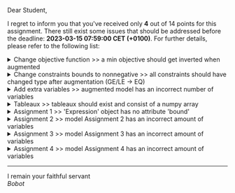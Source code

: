 Dear Student,

I regret to inform you that you've received only **4** out of 14 points for this assignment.
There still exist some issues that should be addressed before the deadline: **2023-03-15 07:59:00 CET (+0100)**. For further details, please refer to the following list:

<details><summary>Change objective function &gt;&gt; a min objective should get inverted when augmented</summary></details>
<details><summary>Change constraints bounds to nonnegative &gt;&gt; all constraints  should have changed type after augmentation (GE/LE -&gt; EQ)</summary></details>
<details><summary>Add extra variables &gt;&gt; augmented model has an incorrect number of variables</summary></details>
<details><summary>Tableaux &gt;&gt; tableaux should exist and consist of a numpy array</summary></details>
<details><summary>Assignment 1 &gt;&gt; &#x27;Expression&#x27; object has no attribute &#x27;bound&#x27;</summary></details>
<details><summary>Assignment 2 &gt;&gt; model Assignment 2 has an incorrect amount of variables</summary></details>
<details><summary>Assignment 3 &gt;&gt; model Assignment 3 has an incorrect amount of variables</summary></details>
<details><summary>Assignment 4 &gt;&gt; model Assignment 4 has an incorrect amount of variables</summary></details>

-----------
I remain your faithful servant\
_Bobot_